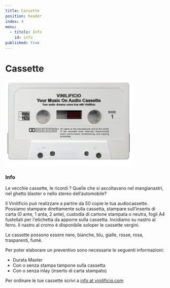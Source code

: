 ```yaml
---
title: Cassette
position: header
index: 4
menu:
  - titolo: Info
    id: info
published: true
---
```

# Cassette

![cassetta](/img/cassette_vinilificio1.jpg) 

### Info

Le vecchie cassette, le ricordi ? Quelle che si ascoltavano nel mangianastri, nel ghetto blaster  o nello stereo dell’automobile?

Il Vinilificio può realizzare a partire da 50 copie le tua audiocassette. Possiamo stampare direttamente sulla cassetta, stampare sull’inserto di carta (0 ante, 1 anta, 2 ante), custodia di cartone stampata o neutra, fogli A4 fustellati per l'etichetta da apporre sulla cassetta. Incidiamo su nastro al ferro. Il nastro al cromo è disponibile soloper le cassette vergini.

Le cassette possono essere nere, bianche, blu, gialle, rosse, rosa, trasparenti, fumè.

Per poter elaborare un preventivo sono necessarie le seguenti informazioni:

* Durata Master
* Con o senza stampa tampone sulla cassetta 
* Con o senza inlay (inserto di carta stampato)

Per ordinare le tue cassette scrivi a <a href="mailto:info@vinilificio.com">info at vinilificio.com</a> 
